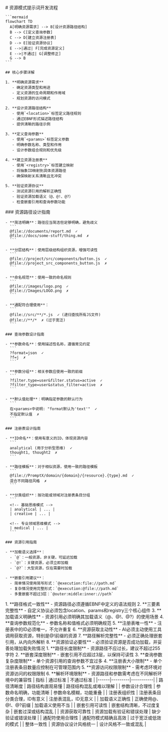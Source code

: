 <execution domain="prompt-engineering">
  <process>
    # 资源模式提示词开发流程
    
    ```mermaid
    flowchart TD
      A[明确资源需求] --> B[设计资源路径结构]
      B --> C[定义查询参数]
      C --> D[建立资源注册表]
      D --> E[验证资源协议]
      E -->|通过| F[完成资源定义]
      E -->|不通过| G[调整修正]
      G --> B
    ```
    
    ## 核心步骤详解
    
    1. **明确资源需求**
       - 确定资源类型和用途
       - 定义资源的生命周期和作用域
       - 规划资源的访问模式
    
    2. **设计资源路径结构**
       - 使用`<location>`标签定义路径规则
       - 通过EBNF形式描述路径结构
       - 提供清晰的路径示例
    
    3. **定义查询参数**
       - 使用`<params>`标签定义参数
       - 明确参数名称、类型和作用
       - 设计参数组合规则和优先级
    
    4. **建立资源注册表**
       - 使用`<registry>`标签建立映射
       - 将抽象ID映射到具体资源路径
       - 确保映射关系清晰且无冲突
    
    5. **验证资源协议**
       - 测试资源引用的解析正确性
       - 验证资源加载语义（@、@!、@?）
       - 检查嵌套引用和查询参数功能
  </process>
  
  <guideline>
    ### 资源路径设计指南
    
    - **简洁明确**：路径应当简洁但足够明确，避免歧义
      ```
      @file://documents/report.md  ✓
      @file://docs/some-stuff/thing.md  ✗
      ```
    
    - **分层结构**：使用层级结构组织资源，增强可读性
      ```
      @file://project/src/components/button.js  ✓
      @file://project_src_components_button.js  ✗
      ```
    
    - **命名规范**：使用一致的命名规则
      ```
      @file://images/logo.png  ✓
      @file://Images/LOGO.png  ✗
      ```
    
    - **通配符合理使用**：
      ```
      @file://src/**/*.js  ✓ (递归查找所有JS文件)
      @file://**/*  ✗ (过于宽泛)
      ```
    
    ### 查询参数设计指南
    
    - **参数命名**：使用描述性名称，遵循常见约定
      ```
      ?format=json  ✓
      ?f=j  ✗
      ```
    
    - **参数分组**：相关参数应使用一致的前缀
      ```
      ?filter.type=user&filter.status=active  ✓
      ?filter_type=user&status_filter=active  ✗
      ```
    
    - **默认值处理**：明确指定参数的默认行为
      ```
      在<params>中说明: "format默认为'text'"  ✓
      不指定默认值  ✗
      ```
    
    ### 注册表设计指南
    
    - **ID命名**：使用有意义的ID，体现资源内容
      ```
      analytical (用于分析型思维)  ✓
      thought1, thought2  ✗
      ```
    
    - **路径模板**：对于相似资源，使用一致的路径模板
      ```
      @file://PromptX/domain/{domain}/{resource}.{type}.md  ✓
      混合不同路径风格  ✗
      ```
    
    - **分类组织**：按功能或领域对注册表条目分组
      ```
      <!-- 基础思维模式 -->
      | analytical | ... |
      | creative | ... |
      
      <!-- 专业领域思维模式 -->
      | medical | ... |
      ```
      
    ### 资源引用指南
    
    - **加载语义选择**：
      - `@`：一般资源，非关键，可延迟加载
      - `@!`：关键资源，必须立即加载
      - `@?`：大型资源，仅在需要时加载
    
    - **嵌套引用建议**：
      - 简单情况使用简写形式：`@execution:file://path.md`
      - 复杂情况使用完整形式：`@execution:@file://path.md`
      - 多重嵌套不超过3层：`@outer:middle:inner://path`
  </guideline>
  
  <rule>
    1. **路径格式一致性** - 资源路径必须遵循EBNF中定义的语法规则
    2. **三要素完整性** - 自定义协议必须包含location、params和registry三个核心组件
    3. **加载语义明确性** - 资源引用必须明确其加载语义（@、@!、@?）的使用场景
    4. **查询参数规范化** - 参数名称和值格式必须明确规范
    5. **注册表唯一性** - 注册表中的ID必须唯一，不允许重复
    6. **资源获取主动性** - AI必须主动使用工具调用获取资源，特别是@!前缀的资源
    7. **路径解析完整性** - 必须正确处理嵌套引用，从内向外解析
    8. **资源验证必要性** - 必须验证资源是否成功加载，并妥善处理加载失败情况
  </rule>
  
  <constraint>
    1. **路径长度限制** - 资源路径不应过长，建议不超过255字符
    2. **嵌套深度限制** - 嵌套引用不应超过3层，以保持可读性
    3. **查询参数复杂度限制** - 单个资源引用的查询参数不宜过多
    4. **注册表大小限制** - 单个注册表条目数量应控制在可管理范围内
    5. **资源访问权限限制** - 需考虑环境对资源访问的权限限制
    6. **解析环境限制** - 资源路径和参数需考虑在不同解析环境中的兼容性
  </constraint>
  
  <criteria>
    | 指标 | 通过标准 | 不通过标准 |
    |------|---------|-----------|
    | 路径清晰度 | 路径结构直观易懂 | 路径结构混乱或难以理解 |
    | 参数设计合理性 | 参数命名明确，功能清晰 | 参数命名模糊，功能重叠 |
    | 注册表组织性 | 注册表条目分类合理，ID有意义 | 注册表混乱，ID无意义 |
    | 加载语义正确性 | 正确使用@、@!、@?前缀 | 加载语义使用不当 |
    | 嵌套引用可读性 | 嵌套结构清晰，不过度复杂 | 嵌套过深或结构混乱 |
    | 资源获取可靠性 | 资源加载有验证和错误处理 | 缺少验证或错误处理 |
    | 通配符使用合理性 | 通配符模式精确且高效 | 过于宽泛或低效的模式 |
    | 整体一致性 | 资源协议设计风格统一 | 设计风格不一致或混乱 |
  </criteria>
</execution> 